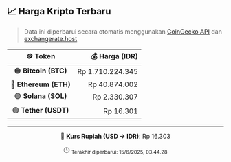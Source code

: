 

<!-- HARGA_KRIPTO -->
## 📈 Harga Kripto Terbaru

> Data ini diperbarui secara otomatis menggunakan [CoinGecko API](https://www.coingecko.com/) dan [exchangerate.host](https://exchangerate.host/)

<div align="center">

| 🪙 Token | 💰 Harga (IDR) |
|:------:|---------------:|
| 🟠 **Bitcoin (BTC)**   | Rp 1.710.224.345 |
| 🔵 **Ethereum (ETH)**  | Rp 40.874.002 |
| 🟣 **Solana (SOL)**    | Rp 2.330.307 |
| 🟢 **Tether (USDT)**   | Rp 16.301 |

---

💱 **Kurs Rupiah (USD → IDR)**: Rp 16.303

🕒 <sub>Terakhir diperbarui: 15/6/2025, 03.44.28</sub>

</div>
<!-- /HARGA_KRIPTO -->